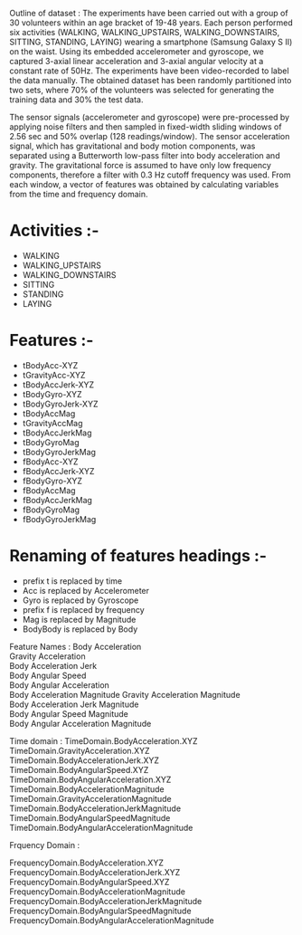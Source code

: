 Outline of dataset :
The experiments have been carried out with a group of 30 volunteers within an age bracket of 19-48 years. Each person performed six activities (WALKING, WALKING_UPSTAIRS, WALKING_DOWNSTAIRS, SITTING, STANDING, LAYING) wearing a smartphone (Samsung Galaxy S II) on the waist. Using its embedded accelerometer and gyroscope, we captured 3-axial linear acceleration and 3-axial angular velocity at a constant rate of 50Hz. The experiments have been video-recorded to label the data manually. The obtained dataset has been randomly partitioned into two sets, where 70% of the volunteers was selected for generating the training data and 30% the test data. 

The sensor signals (accelerometer and gyroscope) were pre-processed by applying noise filters and then sampled in fixed-width sliding windows of 2.56 sec and 50% overlap (128 readings/window). The sensor acceleration signal, which has gravitational and body motion components, was separated using a Butterworth low-pass filter into body acceleration and gravity. The gravitational force is assumed to have only low frequency components, therefore a filter with 0.3 Hz cutoff frequency was used. From each window, a vector of features was obtained by calculating variables from the time and frequency domain.

# Activities :-
* WALKING
* WALKING_UPSTAIRS
* WALKING_DOWNSTAIRS
* SITTING
* STANDING
* LAYING

# Features :-
* tBodyAcc-XYZ
* tGravityAcc-XYZ
* tBodyAccJerk-XYZ
* tBodyGyro-XYZ
* tBodyGyroJerk-XYZ
* tBodyAccMag
* tGravityAccMag
* tBodyAccJerkMag
* tBodyGyroMag
* tBodyGyroJerkMag
* fBodyAcc-XYZ
* fBodyAccJerk-XYZ
* fBodyGyro-XYZ
* fBodyAccMag
* fBodyAccJerkMag
* fBodyGyroMag
* fBodyGyroJerkMag

# Renaming of features headings :-

* prefix t is replaced by time
* Acc is replaced by Accelerometer
* Gyro is replaced by Gyroscope
* prefix f is replaced by frequency
* Mag is replaced by Magnitude
* BodyBody is replaced by Body

Feature Names :	
Body Acceleration	
Gravity Acceleration	
Body Acceleration Jerk	
Body Angular Speed	
Body Angular Acceleration	
Body Acceleration Magnitude	
Gravity Acceleration Magnitude	
Body Acceleration Jerk Magnitude	
Body Angular Speed Magnitude	
Body Angular Acceleration Magnitude	

Time domain	:
TimeDomain.BodyAcceleration.XYZ	
TimeDomain.GravityAcceleration.XYZ	
TimeDomain.BodyAccelerationJerk.XYZ	
TimeDomain.BodyAngularSpeed.XYZ
TimeDomain.BodyAngularAcceleration.XYZ	
TimeDomain.BodyAccelerationMagnitude	
TimeDomain.GravityAccelerationMagnitude	
TimeDomain.BodyAccelerationJerkMagnitude	
TimeDomain.BodyAngularSpeedMagnitude	
TimeDomain.BodyAngularAccelerationMagnitude	

Frquency Domain :

FrequencyDomain.BodyAcceleration.XYZ
FrequencyDomain.BodyAccelerationJerk.XYZ
FrequencyDomain.BodyAngularSpeed.XYZ
FrequencyDomain.BodyAccelerationMagnitude
FrequencyDomain.BodyAccelerationJerkMagnitude
FrequencyDomain.BodyAngularSpeedMagnitude
FrequencyDomain.BodyAngularAccelerationMagnitude


